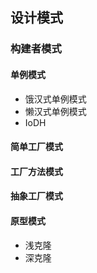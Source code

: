 ## 设计模式
### 构建者模式
#### 单例模式
* 饿汉式单例模式
* 懒汉式单例模式
* IoDH
#### 简单工厂模式
#### 工厂方法模式
#### 抽象工厂模式
#### 原型模式
* 浅克隆
* 深克隆

